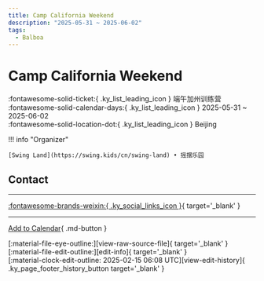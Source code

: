 ```yaml
---
title: Camp California Weekend
description: "2025-05-31 ~ 2025-06-02"
tags:
  - Balboa
---
```


# Camp California Weekend 

:fontawesome-solid-ticket:{ .ky_list_leading_icon } 端午加州训练营  
:fontawesome-solid-calendar-days:{ .ky_list_leading_icon } 2025-05-31 ~ 2025-06-02  
:fontawesome-solid-location-dot:{ .ky_list_leading_icon } Beijing  

!!! info "Organizer"

    [Swing Land](https://swing.kids/cn/swing-land) • 摇摆乐园  

## Contact


---

 [:fontawesome-brands-weixin:{ .ky_social_links_icon }](https://mp.weixin.qq.com/s/eWtOHKPgD4axoUhZbQFLmQ){ target='_blank' }

---

[Add to Calendar](https://swing.news/ics/en/2025/cn/camp-california-weekend-2025.ics){ .md-button }

<div class="ky_page_footer" markdown>
<div class="ky_page_footer_trailing" markdown="span">
[:material-file-eye-outline:][view-raw-source-file]{ target='_blank' }
[:material-file-edit-outline:][edit-info]{ target='_blank' }
</div>
<div class="ky_page_footer_leading" markdown="span">
[:material-clock-edit-outline: 2025-02-15 06:08 UTC][view-edit-history]{ .ky_page_footer_history_button target='_blank' }
</div>
</div>

[view-raw-source-file]: https://github.com/swingdance/events/blob/main/2025/cn/camp-california-weekend-2025.json "View Raw Source File"
[edit-info]: https://github.com/swingdance/events/issues/new?assignees=&labels=update+event&projects=&template=03-update_entity.yml&title=%5B2025%2Fcn%5D%20Camp%20California%20Weekend&region=cn&year=2025&id=camp-california-weekend-2025&name=Camp%20California%20Weekend&org_id=swing-land "Edit Info"

[view-edit-history]: https://github.com/swingdance/events/commits/main/2025/cn/camp-california-weekend-2025.json "View Edit History"
